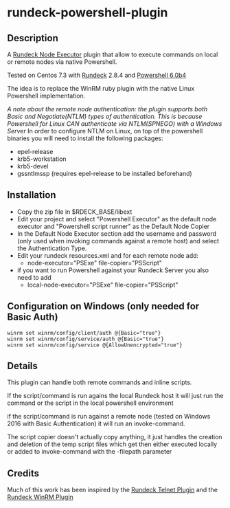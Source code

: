 # rundeck-powershell-plugin

## Description

A [Rundeck Node Executor](http://rundeck.org/docs/plugins-user-guide/node-execution-plugins.html) plugin that allow to execute commands on local or remote nodes via native Powershell.

Tested on Centos 7.3 with [Rundeck](http://rundeck.org) 2.8.4 and [Powershell 6.0b4](https://github.com/PowerShell/PowerShell)

The idea is to replace the WinRM ruby plugin with the native Linux Powershell implementation.

_A note about the remote node authentication: the plugin supports both Basic and Negotiate(NTLM) types of authentication. This is because Powershell for Linux CAN authenticate via NTLM(SPNEGO) with a Windows Server_
In order to configure NTLM on Linux, on top of the powershell binaries you will need to install the following packages:

* epel-release
* krb5-workstation
* krb5-devel
* gssntlmssp (requires epel-release to be installed beforehand)

## Installation

* Copy the zip file in $RDECK_BASE/libext
* Edit your project and select "Powershell Executor" as the default node executor and "Powershell script runner" as the Default Node Copier
* In the Default Node Executor section add the username and password (only used when invoking commands against a remote host) and select the Authentication Type.
* Edit your rundeck resources.xml and for each remote node add: 
  * node-executor="PSExe" file-copier="PSScript"
* if you want to run Powershell against your Rundeck Server you also need to add
  * local-node-executor="PSExe" file-copier="PSScript"

## Configuration on Windows (only needed for Basic Auth)
```
winrm set winrm/config/client/auth @{Basic="true"}
winrm set winrm/config/service/auth @{Basic="true"}
winrm set winrm/config/service @{AllowUnencrypted="true"}
```

## Details

This plugin can handle both remote commands and inline scripts.

If the script/command is run agains the local Rundeck host it will just run the command or the script in the local powershell environment

if the script/command is run against a remote node (tested on Windows 2016 with Basic Authentication) it will run an invoke-command.

The script copier doesn't actually copy anything, it just handles the creation and deletion of the temp script files which get then either executed locally or added to invoke-command with the -filepath parameter

## Credits

Much of this work has been inspired by the [Rundeck Telnet Plugin](https://github.com/adomaceo/telnet-plugin) and the [Rundeck WinRM Plugin](https://github.com/rundeck-plugins/rundeck-winrm-plugin)